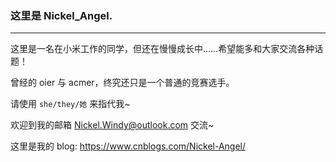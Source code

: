 ### 这里是 Nickel_Angel.
---
这里是一名在小米工作的同学，但还在慢慢成长中……希望能多和大家交流各种话题！

曾经的 oier 与 acmer，终究还只是一个普通的竞赛选手。

请使用 `she/they/她` 来指代我~

欢迎到我的邮箱 <Nickel.Windy@outlook.com> 交流~

这里是我的 blog: https://www.cnblogs.com/Nickel-Angel/

<!--
**Nickel-Angel/Nickel-Angel** is a ✨ _special_ ✨ repository because its `README.md` (this file) appears on your GitHub profile.

Here are some ideas to get you started:

- 🔭 I’m currently working on ...
- 🌱 I’m currently learning ...
- 👯 I’m looking to collaborate on ...
- 🤔 I’m looking for help with ...
- 💬 Ask me about ...
- 📫 How to reach me: ...
- 😄 Pronouns: ...
- ⚡ Fun fact: ...
-->
